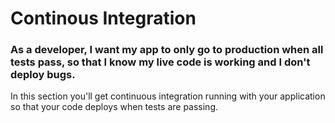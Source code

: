 # Continous Integration

### As a developer, I want my app to only go to production when all tests pass, so that I know my live code is working and I don't deploy bugs.

In this section you'll get continuous integration running with your application so that your code deploys when tests are passing.
